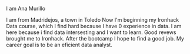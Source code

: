  
I am Ana Murillo

I am from Madridejos, a town in Toledo
Now I'm beginning my Ironhack Data course, which I find hard because I have 0 experience in data. 
I am here because i find data intersesting and I want to learn.
Good revews brought me to Ironhack.
After the bootcamp I hope to find a good job.
My career goal is to be an eficient data analyst.   
    
